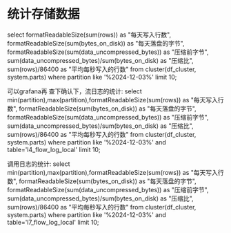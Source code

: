 
# 统计存储数据

select formatReadableSize(sum(rows)) as "每天写入行数", formatReadableSize(sum(bytes_on_disk)) as "每天落盘的字节", formatReadableSize(sum(data_uncompressed_bytes)) as "压缩前字节", sum(data_uncompressed_bytes)/sum(bytes_on_disk) as "压缩比",  sum(rows)/86400 as "平均每秒写入的行数" from cluster(df_cluster, system.parts) where partition like '%2024-12-03%' limit 10;


 可以grafana再 查下确认下，流日志的统计:
select  min(partition),max(partition),formatReadableSize(sum(rows)) as "每天写入行数", formatReadableSize(sum(bytes_on_disk)) as "每天落盘的字节", formatReadableSize(sum(data_uncompressed_bytes)) as "压缩前字节", sum(data_uncompressed_bytes)/sum(bytes_on_disk) as "压缩比",  sum(rows)/86400 as "平均每秒写入的行数" from cluster(df_cluster, system.parts) where partition like '%2024-12-03%' and table='l4_flow_log_local'  limit 10;

调用日志的统计:
select  min(partition),max(partition),formatReadableSize(sum(rows)) as "每天写入行数", formatReadableSize(sum(bytes_on_disk)) as "每天落盘的字节", formatReadableSize(sum(data_uncompressed_bytes)) as "压缩前字节", sum(data_uncompressed_bytes)/sum(bytes_on_disk) as "压缩比",  sum(rows)/86400 as "平均每秒写入的行数" from cluster(df_cluster, system.parts) where partition like '%2024-12-03%' and table='l7_flow_log_local'  limit 10;

